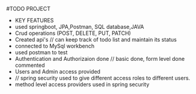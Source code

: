 #TODO PROJECT
- KEY FEATURES
- used springboot, JPA,Postman, SQL database,JAVA
- Crud operations (POST, DELETE, PUT, PATCH)
-  Created api's // can keep track of todo list and maintain its status
-  connected to MySql workbench
-  used postman to test 
-  Authentication and Authorizaion done // basic done, form level done commented
-  Users and Admin access provided
-  // spring security used to give different access roles to different users.
-  method level access providers used in spring security
  
